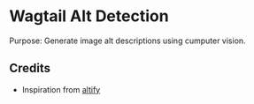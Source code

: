 # Wagtail Alt Detection

Purpose: Generate image alt descriptions using cumputer vision.


## Credits

- Inspiration from [altify](https://github.com/ParhamP/altify/blob/master/altify/altify)
